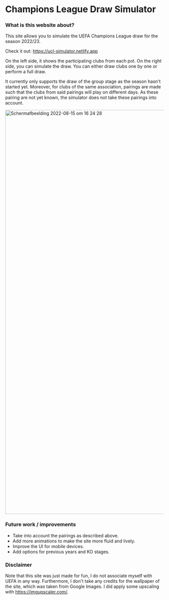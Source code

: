 # Champions League Draw Simulator

### What is this website about?

This site allows you to simulate the UEFA Champions League draw for the season 2022/23.

Check it out: https://ucl-simulator.netlify.app

On the left side, it shows the participating clubs from each pot.
On the right side, you can simulate the draw. You can either draw clubs one by one or perform a full draw.

It currently only supports the draw of the group stage as the season hasn't started yet. Moreover, for clubs of the same association, pairings are made such that the clubs from said pairings will play on different days. As these pairing are not yet known, the simulator does not take these pairings into account. 

<img width="1280" alt="Schermafbeelding 2022-08-15 om 16 24 28" src="https://user-images.githubusercontent.com/38960170/184654221-76acb203-909c-4a43-9704-64687710510d.png">

### Future work / improvements
- Take into account the pairings as described above.
- Add more animations to make the site more fluid and lively.
- Improve the UI for mobile devices.
- Add options for previous years and KO stages.

### Disclaimer
Note that this site was just made for fun, I do not associate myself with UEFA in any way. Furthermore, I don't take any credits for the wallpaper of the site, which was taken from Google Images. I did apply some upscaling with https://imgupscaler.com/.
